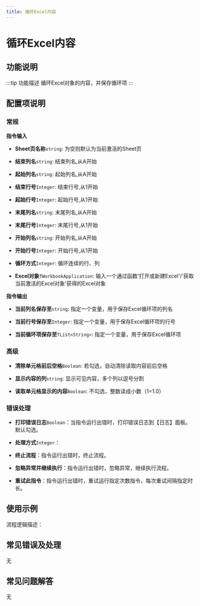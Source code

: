 ```yaml
---
title: 循环Excel内容
---
```


# 循环Excel内容

## 功能说明

:::tip 功能描述
循环Excel对象的内容，并保存循环项
:::

## 配置项说明

### 常规

**指令输入**

- **Sheet页名称**`string`: 为空则默认为当前激活的Sheet页

- **结束列名**`string`: 结束列名,从A开始

- **起始列名**`string`: 起始列名,从A开始

- **结束行号**`Integer`: 结束行号,从1开始

- **起始行号**`Integer`: 起始行号,从1开始

- **末尾列名**`string`: 末尾列名,从A开始

- **末尾行号**`Integer`: 末尾行号,从1开始

- **开始列名**`string`: 开始列名,从A开始

- **开始行号**`Integer`: 开始行号,从1开始

- **循环方式**`Integer`: 循环连续的行、列

- **Excel对象**`TWorkbookApplication`: 输入一个通过函数'打开或新建Excel'/'获取当前激活的Excel对象'获得的Excel对象


**指令输出**

- **当前列名保存至**`string`: 指定一个变量，用于保存Excel循环项的列名

- **当前行号保存至**`Integer`: 指定一个变量，用于保存Excel循环项的行号

- **当前循环项保存至**`TList<String>`: 指定一个变量，用于保存Excel循环项

### 高级

- **清除单元格前后空格**`Boolean`: 若勾选，自动清除读取内容前后空格

- **显示内容的列**`string`: 显示可见内容，多个列以逗号分割

- **读取单元格显示的内容**`Boolean`: 不勾选，整数读成小数（1=1.0）

### 错误处理

- **打印错误日志**`Boolean`：当指令运行出错时，打印错误日志到【日志】面板。默认勾选。

- **处理方式**`Integer`：

 - **终止流程**：指令运行出错时，终止流程。

 - **忽略异常并继续执行**：指令运行出错时，忽略异常，继续执行流程。

 - **重试此指令**：指令运行出错时，重试运行指定次数指令，每次重试间隔指定时长。

## 使用示例

流程逻辑描述：

## 常见错误及处理

无

## 常见问题解答

无

